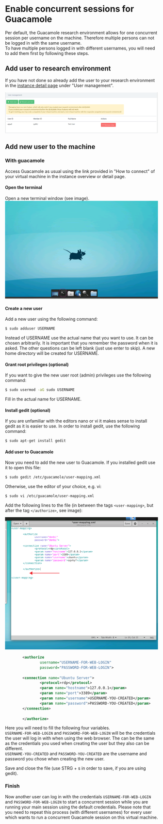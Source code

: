 # Enable concurrent sessions for Guacamole 

Per default, the Guacamole research environment allows for one concurrent session per username on the machine. Therefore 
multiple persons can not be logged in with the same username.  
To have multiple persons logged in with different usernames, you will need to add them first by following these steps.  

## Add user to research environment
If you have not done so already add the user to your research environment in the 
[instance detail page](./instance_detail.md#user-management) under "User management".

![user_management](./img/instance_detail/user_management.png)  

## Add new user to the machine
### With guacamole
Access Guacamole as usual using the link provided in "How to connect" of your virtual machine in the instance overview
or detail page.

#### Open the terminal
Open a new terminal window (see image).  
![guacamole_terminal](./img/guacamole/guacamole_terminal.png)  

#### Create a new user

Add a new user using the following command:
```bash
$ sudo adduser USERNAME
```

Instead of USERNAME use the actual name that you want to use. It can be chosen arbitrarily.
It is important that you remember the password when it is asked. The other questions can be
left blank (just use enter to skip). A new home directory will be created for USERNAME.

#### Grant root privileges (optional)
If you want to give the new user root (admin) privileges use the following command:

```bash
$ sudo usermod -aG sudo USERNAME
```

Fill in the actual name for USERNAME.

#### Install gedit (optional)
If you are unfamiliar with the editors nano or vi it makes sense to install gedit as 
it is easier to use. In order to install gedit, use the following command:

```bash
$ sudo apt-get install gedit
```

#### Add user to Guacamole
Now you need to add the new user to Guacamole. If you installed gedit use it to open this file:

```bash
$ sudo gedit /etc/guacamole/user-mapping.xml
```

Otherwise, use the editor of your choice, e.g. vi:

```bash
$ sudo vi /etc/guacamole/user-mapping.xml
```

Add the following lines to the file (in between the tags `<user-mapping>`, but after the tag `</authorize>`, see image):

![file_position](./img/guacamole/file_position.png)  

```xml
        <authorize
                username="USERNAME-FOR-WEB-LOGIN"
                password="PASSWORD-FOR-WEB-LOGIN">

        <connection name="Ubuntu Server">
                <protocol>rdp</protocol>
                <param name="hostname">127.0.0.1</param>
                <param name="port">3389</param>
                <param name="username">USERNAME-YOU-CREATED</param>
                <param name="password">PASSWORD-YOU-CREATED</param>
        </connection>

        </authorize>
```

Here you will need to fill the following four variables.  
`USERNAME-FOR-WEB-LOGIN` and `PASSWORD-FOR-WEB-LOGIN` will be the credentials the user will log in with when 
using the web browser. The can be the same as the credentials you used when creating the user but they also can be 
different.  
`USERNAME-YOU-CREATED` and `PASSWORD-YOU-CREATED` are the username and password you chose when creating the new user.  

Save and close the file (use STRG + s in order to save, if you are using gedit).

###  Finish
Now another user can log in with the credentials `USERNAME-FOR-WEB-LOGIN` and `PASSWORD-FOR-WEB-LOGIN` to start a concurrent 
session while you are running your main session using the default credentials. Please note that you need to repeat this 
process (with different usernames) for every user which wants to run a concurrent Guacamole session on this virtual machine.
